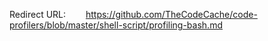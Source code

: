 Redirect URL:
  https://github.com/TheCodeCache/code-profilers/blob/master/shell-script/profiling-bash.md
 
 
